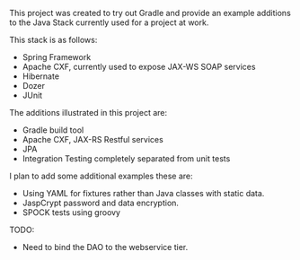 This project was created to try out Gradle and provide an example additions to the Java Stack currently
used for a project at work.

This stack is as follows:

* Spring Framework
* Apache CXF, currently used to expose JAX-WS SOAP services
* Hibernate
* Dozer
* JUnit

The additions illustrated in this project are:

* Gradle build tool
* Apache CXF, JAX-RS Restful services
* JPA
* Integration Testing completely separated from unit tests

I plan to add some additional examples these are:

* Using YAML for fixtures rather than Java classes with static data.
* JaspCrypt password and data encryption.
* SPOCK tests using groovy

TODO:

* Need to bind the DAO to the webservice tier.